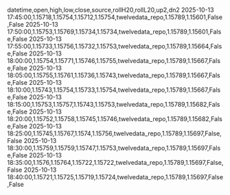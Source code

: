 datetime,open,high,low,close,source,rollH20,rollL20,up2,dn2
2025-10-13 17:45:00,1.15718,1.15754,1.15712,1.15754,twelvedata_repo,1.15789,1.15601,False,False
2025-10-13 17:50:00,1.15753,1.15769,1.15734,1.15734,twelvedata_repo,1.15789,1.15601,False,False
2025-10-13 17:55:00,1.15733,1.15756,1.15732,1.15753,twelvedata_repo,1.15789,1.15664,False,False
2025-10-13 18:00:00,1.15754,1.15771,1.15746,1.15755,twelvedata_repo,1.15789,1.15667,False,False
2025-10-13 18:05:00,1.15755,1.15761,1.15736,1.15743,twelvedata_repo,1.15789,1.15667,False,False
2025-10-13 18:10:00,1.15743,1.15754,1.15733,1.15754,twelvedata_repo,1.15789,1.15667,False,False
2025-10-13 18:15:00,1.15753,1.15757,1.15743,1.15753,twelvedata_repo,1.15789,1.15682,False,False
2025-10-13 18:20:00,1.15752,1.15758,1.15745,1.15746,twelvedata_repo,1.15789,1.15682,False,False
2025-10-13 18:25:00,1.15745,1.15767,1.1574,1.15756,twelvedata_repo,1.15789,1.15697,False,False
2025-10-13 18:30:00,1.15759,1.15759,1.15747,1.15753,twelvedata_repo,1.15789,1.15697,False,False
2025-10-13 18:35:00,1.1576,1.15764,1.15722,1.15722,twelvedata_repo,1.15789,1.15697,False,False
2025-10-13 18:40:00,1.15721,1.15725,1.15719,1.15724,twelvedata_repo,1.15789,1.15697,False,False
